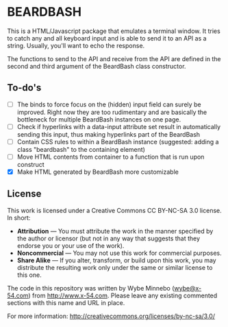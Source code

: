 BEARDBASH
=============
This is a HTML/Javascript package that emulates a terminal window. It tries to catch any and all keyboard input and is able to send it to an API as a string. Usually, you'll want to echo the response.

The functions to send to the API and receive from the API are defined in the second and third argument of the BeardBash class constructor.

To-do's
-------
* [ ] The binds to force focus on the (hidden) input field can surely be improved. Right now they are too rudimentary and are basically the bottleneck for multiple BeardBash instances on one page.
* [ ] Check if hyperlinks with a data-input attribute set result in automatically sending this input, thus making hyperlinks part of the BeardBash
* [ ] Contain CSS rules to within a BeardBash instance (suggested: adding a class "beardbash" to the containing element)
* [ ] Move HTML contents from container to a function that is run upon construct
* [x] Make HTML generated by BeardBash more customizable

License
-------
This work is licensed under a Creative Commons CC BY-NC-SA 3.0 license. In short:

* __Attribution__ — You must attribute the work in the manner specified by the author or licensor (but not in any way that suggests that they endorse you or your use of the work).
* __Noncommercial__ — You may not use this work for commercial purposes.
* __Share Alike__ — If you alter, transform, or build upon this work, you may distribute the resulting work only under the same or similar license to this one.

The code in this repository was written by Wybe Minnebo (wybe@x-54.com) from http://www.x-54.com. Please leave any existing commented sections with this name and URL in place.

For more information: http://creativecommons.org/licenses/by-nc-sa/3.0/


